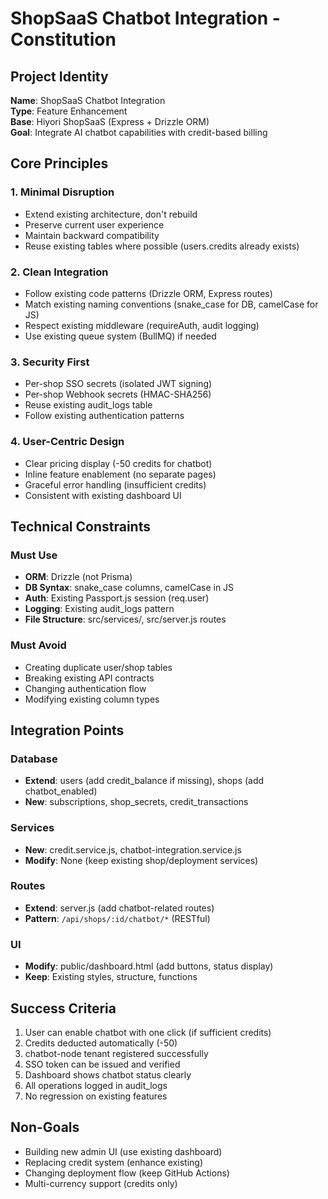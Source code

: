 # ShopSaaS Chatbot Integration - Constitution

## Project Identity

**Name**: ShopSaaS Chatbot Integration  
**Type**: Feature Enhancement  
**Base**: Hiyori ShopSaaS (Express + Drizzle ORM)  
**Goal**: Integrate AI chatbot capabilities with credit-based billing

## Core Principles

### 1. Minimal Disruption
- Extend existing architecture, don't rebuild
- Preserve current user experience
- Maintain backward compatibility
- Reuse existing tables where possible (users.credits already exists)

### 2. Clean Integration
- Follow existing code patterns (Drizzle ORM, Express routes)
- Match existing naming conventions (snake_case for DB, camelCase for JS)
- Respect existing middleware (requireAuth, audit logging)
- Use existing queue system (BullMQ) if needed

### 3. Security First
- Per-shop SSO secrets (isolated JWT signing)
- Per-shop Webhook secrets (HMAC-SHA256)
- Reuse existing audit_logs table
- Follow existing authentication patterns

### 4. User-Centric Design
- Clear pricing display (-50 credits for chatbot)
- Inline feature enablement (no separate pages)
- Graceful error handling (insufficient credits)
- Consistent with existing dashboard UI

## Technical Constraints

### Must Use
- **ORM**: Drizzle (not Prisma)
- **DB Syntax**: snake_case columns, camelCase in JS
- **Auth**: Existing Passport.js session (req.user)
- **Logging**: Existing audit_logs pattern
- **File Structure**: src/services/, src/server.js routes

### Must Avoid
- Creating duplicate user/shop tables
- Breaking existing API contracts
- Changing authentication flow
- Modifying existing column types

## Integration Points

### Database
- **Extend**: users (add credit_balance if missing), shops (add chatbot_enabled)
- **New**: subscriptions, shop_secrets, credit_transactions

### Services
- **New**: credit.service.js, chatbot-integration.service.js
- **Modify**: None (keep existing shop/deployment services)

### Routes
- **Extend**: server.js (add chatbot-related routes)
- **Pattern**: `/api/shops/:id/chatbot/*` (RESTful)

### UI
- **Modify**: public/dashboard.html (add buttons, status display)
- **Keep**: Existing styles, structure, functions

## Success Criteria

1. User can enable chatbot with one click (if sufficient credits)
2. Credits deducted automatically (-50)
3. chatbot-node tenant registered successfully
4. SSO token can be issued and verified
5. Dashboard shows chatbot status clearly
6. All operations logged in audit_logs
7. No regression on existing features

## Non-Goals

- Building new admin UI (use existing dashboard)
- Replacing credit system (enhance existing)
- Changing deployment flow (keep GitHub Actions)
- Multi-currency support (credits only)

